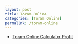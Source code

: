 ```yaml
---
layout: post
title: Toram Online
categories: [Toram Online]
permalink: /toram-online
---
```


- [Toram Online Calculator Profit](/toram-online-calculator)